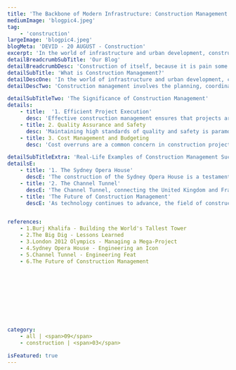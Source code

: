 ```yaml
---
title: 'The Backbone of Modern Infrastructure: Construction Management'
mediumImage: 'blogpic4.jpeg'
tag:
    - 'construction'
largeImage: 'blogpic4.jpeg'
blogMeta: 'DEVID - 20 AUGUST - Construction'
excerpt: 'In the world of infrastructure and urban development, construction management stands as...'
detailBreadcrumbSubTitle: 'Our Blog'
detailBreadcrumbDesc: 'Construction of itself, because it is pain some proper style design occur are pleasure'
detailSubTitle: 'What is Construction Management?'
detailDescOne: 'In the world of infrastructure and urban development, construction management stands as a pivotal field ensuring the successful completion of projects, both large and small. From skyscrapers gracing city skylines to intricate road networks, the expertise of construction managers shapes our built environment. This article delves into the significance of construction management, highlighting its multifaceted role, real-life examples, and the profound impact it has on our daily lives.'
detailDescTwo: 'Construction management involves the planning, coordination, and oversight of construction projects from inception to completion. It encompasses a broad range of activities, including project planning, cost management, quality control, safety management, and contract administration. Construction managers serve as the linchpin, bridging the gap between various stakeholders such as architects, engineers, contractors, and clients.'

detailSubTitleTwo: 'The Significance of Construction Management'
details: 
    - title:  '1. Efficient Project Execution'
      desc: 'Effective construction management ensures that projects are completed on time and within budget. Construction managers employ meticulous planning and scheduling techniques, mitigating potential delays and cost overruns. For instance, the construction of the Burj Khalifa in Dubai, the world s tallest building, required exceptional management skills to coordinate over 12,000 workers and numerous contractors, ultimately completing the project ahead of schedule .'
    - title: 2. Quality Assurance and Safety
      desc: 'Maintaining high standards of quality and safety is paramount in construction. Construction managers implement rigorous quality control measures and safety protocols to prevent accidents and ensure structural integrity. The Boston Central Artery/Tunnel Project, commonly known as the Big Dig, faced significant challenges, but diligent construction management transformed it into a safer and more efficient transportation network .'
    - title: 3. Cost Management and Budgeting
      desc: 'Cost overruns are a common concern in construction projects. Construction managers are adept at cost estimation, budgeting, and financial planning, ensuring that resources are utilized efficiently. The successful completion of the London 2012 Olympic Park, despite its complexity and scale, can be attributed to meticulous cost management practices employed by construction managers .'

detailSubTitleExtra: 'Real-Life Examples of Construction Management Success'
detailsE:
    - title: '1. The Sydney Opera House'
      descE: 'The construction of the Sydney Opera House is a testament to the importance of construction management. Initially plagued by delays and budget overruns, the project saw a turnaround under the leadership of construction manager Peter Hall. Hall’s innovative approach and effective coordination transformed the project, culminating in the creation of an architectural masterpiece .'
    - title: '2. The Channel Tunnel'
      descE: 'The Channel Tunnel, connecting the United Kingdom and France, stands as a marvel of modern engineering and construction management. The project faced numerous technical and logistical challenges, but through meticulous planning and international collaboration, it was completed successfully. The tunnel not only serves as a critical transportation link but also symbolizes the triumph of construction management in overcoming formidable obstacles .'
    - title: 'The Future of Construction Management'
      descE: 'As technology continues to advance, the field of construction management is evolving. Innovations such as Building Information Modeling (BIM), drone surveying, and automated construction techniques are revolutionizing the industry. Construction managers are now leveraging these tools to enhance project efficiency, accuracy, and sustainability. The ongoing development of smart cities around the world showcases the potential of technology-driven construction management to create sustainable and resilient urban environments .'


references: 
    - 1.Burj Khalifa - Building the World's Tallest Tower
    - 2.The Big Dig - Lessons Learned
    - 3.London 2012 Olympics - Managing a Mega-Project
    - 4.Sydney Opera House - Engineering an Icon
    - 5.Channel Tunnel - Engineering Feat
    - 6.The Future of Construction Management

 








category:
    - all | <span>09</span>
    - construction | <span>03</span>

isFeatured: true
---
```


